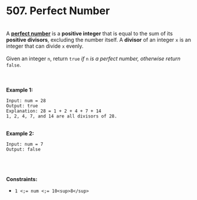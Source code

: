 # 507. Perfect Number

<br />A <a href="https://en.wikipedia.org/wiki/Perfect_number" target="_blank">**perfect number**</a> is a **positive integer** that is equal to the sum of its **positive divisors**, excluding the number itself. A **divisor** of an integer `x` is an integer that can divide `x` evenly.<br />
<br />Given an integer `n`, return `true`<em> if </em>`n`<em> is a perfect number, otherwise return </em>`false`.<br />
<br /> <br />
<br />**Example 1:**<br />
```
Input: num = 28
Output: true
Explanation: 28 = 1 + 2 + 4 + 7 + 14
1, 2, 4, 7, and 14 are all divisors of 28.
```
<br />**Example 2:**<br />
```
Input: num = 7
Output: false
```
<br /> <br />
<br />**Constraints:**<br />

* `1 <;= num <;= 10<sup>8</sup>`